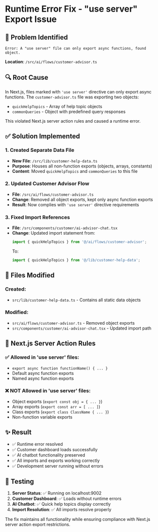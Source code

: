 # Runtime Error Fix - "use server" Export Issue

## 🐛 **Problem Identified**
```
Error: A "use server" file can only export async functions, found object.
```

**Location**: `/src/ai/flows/customer-advisor.ts`

## 🔍 **Root Cause**
In Next.js, files marked with `'use server'` directive can only export async functions. The `customer-advisor.ts` file was exporting two objects:
- `quickHelpTopics` - Array of help topic objects
- `commonQueries` - Object with predefined query responses

This violated Next.js server action rules and caused a runtime error.

## ✅ **Solution Implemented**

### 1. **Created Separate Data File**
- **New File**: `/src/lib/customer-help-data.ts`
- **Purpose**: Houses all non-function exports (objects, arrays, constants)
- **Content**: Moved `quickHelpTopics` and `commonQueries` to this file

### 2. **Updated Customer Advisor Flow**
- **File**: `/src/ai/flows/customer-advisor.ts`
- **Change**: Removed all object exports, kept only async function exports
- **Result**: Now complies with `'use server'` directive requirements

### 3. **Fixed Import References**
- **File**: `/src/components/customer/ai-advisor-chat.tsx`
- **Change**: Updated import statement from:
  ```typescript
  import { quickHelpTopics } from '@/ai/flows/customer-advisor';
  ```
  To:
  ```typescript
  import { quickHelpTopics } from '@/lib/customer-help-data';
  ```

## 🎯 **Files Modified**

### Created:
- `src/lib/customer-help-data.ts` - Contains all static data objects

### Modified:
- `src/ai/flows/customer-advisor.ts` - Removed object exports
- `src/components/customer/ai-advisor-chat.tsx` - Updated import path

## 🔐 **Next.js Server Action Rules**

### ✅ **Allowed in 'use server' files:**
- `export async function functionName() { ... }`
- Default async function exports
- Named async function exports

### ❌ **NOT Allowed in 'use server' files:**
- Object exports (`export const obj = { ... }`)
- Array exports (`export const arr = [ ... ]`)
- Class exports (`export class ClassName { ... }`)
- Non-function variable exports

## ✨ **Result**
- ✅ Runtime error resolved
- ✅ Customer dashboard loads successfully
- ✅ AI chatbot functionality preserved
- ✅ All imports and exports working correctly
- ✅ Development server running without errors

## 🧪 **Testing**
1. **Server Status**: ✅ Running on localhost:9002
2. **Customer Dashboard**: ✅ Loads without runtime errors
3. **AI Chatbot**: ✅ Quick help topics display correctly
4. **Import Resolution**: ✅ All imports resolve properly

The fix maintains all functionality while ensuring compliance with Next.js server action export restrictions.
